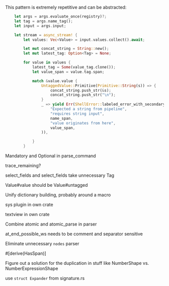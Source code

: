 This pattern is extremely repetitive and can be abstracted:

```rs
    let args = args.evaluate_once(registry)?;
    let tag = args.name_tag();
    let input = args.input;

    let stream = async_stream! {
        let values: Vec<Value> = input.values.collect().await;

        let mut concat_string = String::new();
        let mut latest_tag: Option<Tag> = None;

        for value in values {
            latest_tag = Some(value_tag.clone());
            let value_span = value.tag.span;

            match &value.value {
                UntaggedValue::Primitive(Primitive::String(s)) => {
                    concat_string.push_str(&s);
                    concat_string.push_str("\n");
                }
                _ => yield Err(ShellError::labeled_error_with_secondary(
                    "Expected a string from pipeline",
                    "requires string input",
                    name_span,
                    "value originates from here",
                    value_span,
                )),

            }
        }

```

Mandatory and Optional in parse_command

trace_remaining?

select_fields and select_fields take unnecessary Tag

Value#value should be Value#untagged

Unify dictionary building, probably around a macro

sys plugin in own crate

textview in own crate

Combine atomic and atomic_parse in parser

at_end_possible_ws needs to be comment and separator sensitive

Eliminate unnecessary `nodes` parser

#[derive(HasSpan)]

Figure out a solution for the duplication in stuff like NumberShape vs. NumberExpressionShape

use `struct Expander` from signature.rs
